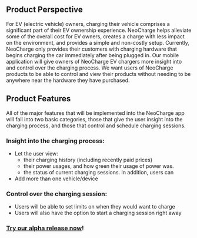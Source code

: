 ## Product Perspective
For EV (electric vehicle) owners, charging their vehicle comprises a significant part of their EV ownership experience. NeoCharge helps alleviate some of the overall cost for EV owners, creates a charge with less impact on the environment, and provides a simple and non-costly setup. Currently, NeoCharge only provides their customers with charging hardware that begins charging the car immediately after being plugged in. Our mobile application will give owners of NeoCharge EV chargers more insight into and control over the charging process. We want users of NeoCharge products to be able to control and view their products without needing to be anywhere near the hardware they have purchased.

## Product Features
All of the major features that will be implemented into the NeoCharge app will fall into two basic categories, those that give the user insight into the charging process, and those that control and schedule charging sessions. 

### Insight into the charging process:
- Let the user view:
  - their charging history (including recently paid prices)
  - their power usages, and how green their usage of power was. 
  - the status of current charging sessions. In addition, users can 
- Add more than one vehicle/device

### Control over the charging session:
- Users will be able to set limits on when they would want to charge
- Users will also have the option to start a charging session right away

### [Try our alpha release now](installation.md)!
